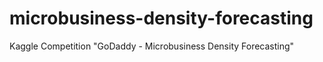 # microbusiness-density-forecasting
Kaggle Competition "GoDaddy - Microbusiness Density Forecasting"
